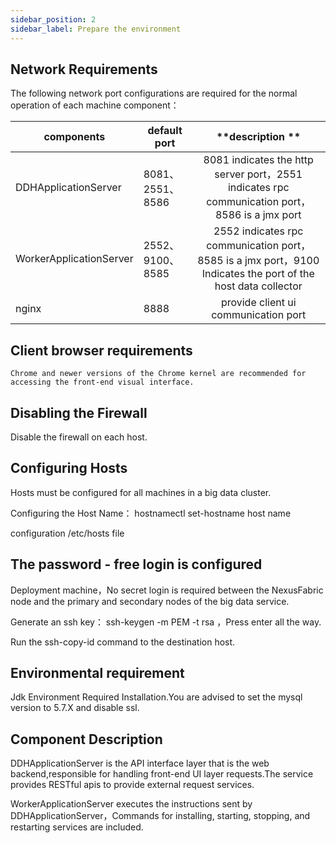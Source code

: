 ```yaml
---
sidebar_position: 2
sidebar_label: Prepare the environment
---
```


## Network Requirements
The following network port configurations are required for the normal operation of each machine component：

| **components**                | **default port**     |                         **description **                          |
| ----------------------- | ---------------- | :-------------------------------------------------------: |
| DDHApplicationServer    | 8081、2551、8586 |  8081 indicates the http server port，2551 indicates rpc communication port，8586 is a jmx port  |
| WorkerApplicationServer | 2552、9100、8585 |  2552 indicates rpc communication port，8585 is a jmx port，9100 Indicates the port of the host data collector |
| nginx                   | 8888             |                    provide client ui communication port                     |

## Client browser requirements
```
Chrome and newer versions of the Chrome kernel are recommended for accessing the front-end visual interface.
```
## Disabling the Firewall

Disable the firewall on each host.

## Configuring Hosts

Hosts must be configured for all machines in a big data cluster.

Configuring the Host Name： hostnamectl set-hostname  host name

configuration /etc/hosts file

## The password - free login is configured
Deployment machine，No secret login is required between the NexusFabric node and the primary and secondary nodes of the big data service.

Generate an ssh key： ssh-keygen -m PEM -t rsa ，Press enter all the way.

Run the ssh-copy-id command to the destination host.

## Environmental requirement
Jdk Environment Required Installation.You are advised to set the mysql version to 5.7.X and disable ssl.

## Component Description

DDHApplicationServer is the API interface layer that is the web backend,responsible for handling front-end UI layer requests.The service provides RESTful apis to provide external request services.

WorkerApplicationServer executes the instructions sent by DDHApplicationServer，Commands for installing, starting, stopping, and restarting services are included.